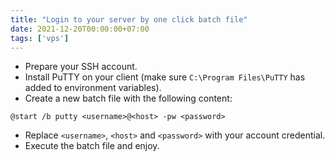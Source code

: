```yaml
---
title: "Login to your server by one click batch file"
date: 2021-12-20T00:00:00+07:00
tags: ['vps']
---
```

- Prepare your SSH account.
- Install PuTTY on your client (make sure `C:\Program Files\PuTTY` has added to environment variables).
- Create a new batch file with the following content:

```batch
@start /b putty <username>@<host> -pw <password>
```

- Replace `<username>`, `<host>` and `<password>` with your account credential.
- Execute the batch file and enjoy.